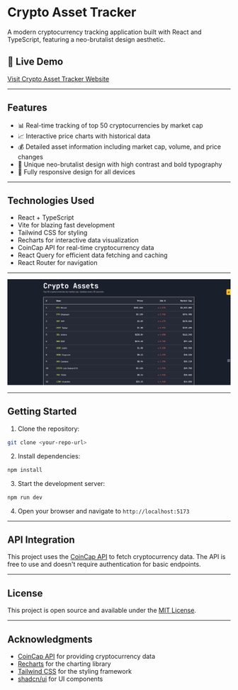 # Crypto Asset Tracker
A modern cryptocurrency tracking application built with React and TypeScript, featuring a neo-brutalist design aesthetic.

## 🔗 Live Demo

[Visit Crypto Asset Tracker Website](https://crypto-asset-tracker.kollaprakyath.dev/)

---

## Features

- 📊 Real-time tracking of top 50 cryptocurrencies by market cap
- 📈 Interactive price charts with historical data
- 💰 Detailed asset information including market cap, volume, and price changes
- 🎨 Unique neo-brutalist design with high contrast and bold typography
- 📱 Fully responsive design for all devices

---

## Technologies Used

- React + TypeScript
- Vite for blazing fast development
- Tailwind CSS for styling
- Recharts for interactive data visualization
- CoinCap API for real-time cryptocurrency data
- React Query for efficient data fetching and caching
- React Router for navigation

---

![ScreenShot of Form](public/crypto.png)

---

## Getting Started

1. Clone the repository:
```bash
git clone <your-repo-url>
```

2. Install dependencies:
```bash
npm install
```

3. Start the development server:
```bash
npm run dev
```

4. Open your browser and navigate to `http://localhost:5173`

---

## API Integration

This project uses the [CoinCap API](https://docs.coincap.io/) to fetch cryptocurrency data. The API is free to use and doesn't require authentication for basic endpoints.

---

## License

This project is open source and available under the [MIT License](LICENSE).

---

## Acknowledgments

- [CoinCap API](https://docs.coincap.io/) for providing cryptocurrency data
- [Recharts](https://recharts.org/) for the charting library
- [Tailwind CSS](https://tailwindcss.com/) for the styling framework
- [shadcn/ui](https://ui.shadcn.com/) for UI components
